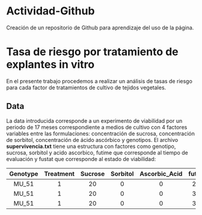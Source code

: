 # Actividad-Github
Creación de un repositorio de Github para aprendizaje del uso de la página.
# Tasa de riesgo por tratamiento de explantes in vitro
En el presente trabajo procedemos a realizar un análisis de tasas de riesgo para cada factor de tratamientos de cultivo de tejidos vegetales.
## Data
La data introducida corresponde a un experimento de viabilidad por un periodo de 17 meses correspondiente a medios de cultivo con 4 factores variables entre las formulaciones: concentración de sucrosa, concentración de sorbitol, concentración de ácido ascórbico y genotipos.
El archivo **supervivencia.txt** tiene una estructura con factores como genotipo, sucrosa, sorbitol y acido ascorbico, futime que corresponde al tiempo de evaluación y fustat que corresponde al estado de viabilidad:

| **Genotype** | **Treatment** |    **Sucrose**   | **Sorbitol**  | **Ascorbic_Acid** | **futime** | **fustat** |
|:------------:|:-------------:|:----------------:|:-------------:|:-----------------:|:----------:|:----------:|
| MU_51        |        1      |        20        |       0       |         0         |     240    |      1     |
| MU_51        |        1      |        20        |       0       |         0         |     330    |      1     |
| MU_51        |        1      |        20        |       0       |         0         |     330    |      1     |


